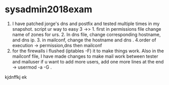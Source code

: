 # sysadmin2018exam
1. I have patched jorge's dns and postfix and tested multiple times in my snapshot. script ur way to easy 3 ->> 1. first in permissions file change name of zones for urs. 2. In dns file, change corresponding hostname, and dns ip. 3. in mailconf, change the hostname and dns . 4.order of execution -> permission,dns then mailconf
2. for the firewalls i flushed (iptables -F) it to make things work. Also in the mailconf file, I have made changes to make mail work between tester and mailuser if u want to add more users, add one more lines at the end -> usermod -a -G <username> .

kjdnffkj ek
